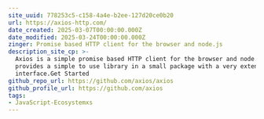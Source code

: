 ```yaml
---
site_uuid: 778253c5-c158-4a4e-b2ee-127d20ce0b20
url: https://axios-http.com/
date_created: 2025-03-07T00:00:00.000Z
date_modified: 2025-03-24T00:00:00.000Z
zinger: Promise based HTTP client for the browser and node.js
description_site_cp: >-
  Axios is a simple promise based HTTP client for the browser and node.js. Axios
  provides a simple to use library in a small package with a very extensible
  interface.Get Started
github_repo_url: https://github.com/axios/axios
github_profile_url: https://github.com/axios
tags:
- JavaScript-Ecosystemxs
---
```






